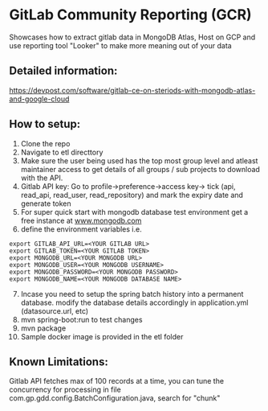 # GitLab Community Reporting (GCR)
Showcases how to extract gitlab data in MongoDB Atlas, Host on GCP and use reporting tool "Looker" to make more meaning out of your data

## Detailed information:
https://devpost.com/software/gitlab-ce-on-steriods-with-mongodb-atlas-and-google-cloud

## How to setup: 
1. Clone the repo
2. Navigate to etl directtory
3. Make sure the user being used has the top most group level and atleast maintainer access to get details of all groups / sub projects to download with the API. 
4. Gitlab API key: Go to profile->preference->access key-> tick (api, read_api, read_user, read_repository) and mark the expiry date and generate token
5. For super quick start with mongodb database test environment get a free instance at www.mongodb.com
6. define the environment variables i.e.
```shell
export GITLAB_API_URL=<YOUR GITLAB URL>
export GITLAB_TOKEN=<YOUR GITLAB TOKEN>
export MONGODB_URL=<YOUR MONGODB URL>
export MONGODB_USER=<YOUR MONGODB USERNAME>
export MONGODB_PASSWORD=<YOUR MONGODB PASSWORD>
export MONGODB_NAME=<YOUR MONGODB DATABASE NAME>
```
7. Incase you need to setup the spring batch history into a permanent database. modify the database details accordingly in application.yml (datasource.url, etc)
8. mvn spring-boot:run to test changes
9. mvn package
10. Sample docker image is provided in the etl folder

## Known Limitations:
Gitlab API fetches max of 100 records at a time, you can tune the concurrency for processing in file com.gp.gdd.config.BatchConfiguration.java, search for "chunk"
